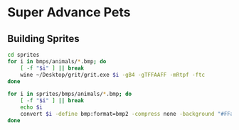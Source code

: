 # Super Advance Pets

## Building Sprites

```bash
cd sprites
for i in bmps/animals/*.bmp; do
    [ -f "$i" ] || break
    wine ~/Desktop/grit/grit.exe $i -gB4 -gTFFAAFF -mRtpf -ftc
done
```

```bash
for i in sprites/bmps/animals/*.bmp; do
    [ -f "$i" ] || break
    echo $i
    convert $i -define bmp:format=bmp2 -compress none -background "#FFaaFF" -flatten $i
done
```